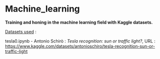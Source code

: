 # Machine_learning
**Training and honing in the machine learning field with Kaggle datasets.**


<ins>Datasets used</ins> : 

tesla0.ipynb - Antonio Schirò : *Tesla recognition: sun or traffic light?*, URL : https://www.kaggle.com/datasets/antonioschiro/tesla-recognition-sun-or-traffic-light
